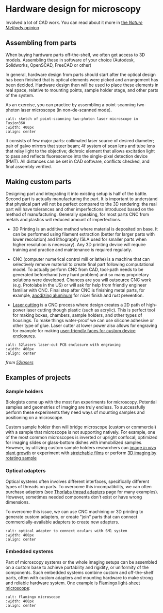 # Hardware design for microscopy

Involved a lot of CAD work. You can read about it more in [the *Nature Methods* opinion](https://www.nature.com/articles/s41592-022-01484-5)

## Assembling from parts

When buying hardware parts off-the-shelf, we often get access to 3D models. Assembling these in software of your choice (Autodesk, Solidworks, OpenSCAD, FreeCAD or other)

In general, hardware design from parts should start after the optical design has been finished that is optical elements were picked and arrangement has been decided. Hardware design then will be used to place these elements in real space, relative to mounting points, sample holder stage, and other parts of the system.

As an exercise, you can practice by assembling a point-scanning two-photon laser microscope (in non-de-scanned mode).

```{image} ../../static/2p-laser-scanning-microscope.png
:alt: sketch of point-scanning two-photon laser microscope in Fusion360
:width: 400px
:align: center
```

It consists of few major parts: collimated laser source of desired diameter; pair of galvo mirrors that steer beam; 4f system of scan lens and tube lens that relay light to the objective; dichroic element that allows excitation light to pass and reflects fluorescence into the single-pixel detection device (PMT). All distances can be set in CAD software, conflicts checked, and final assembly verified.

## Making custom parts

Designing part and integrating it into existing setup is half of the battle. Second part is actually manufacturing the part. It is important to understand that physical part will not be perfect compared to the 3D rendering: the real part will have tolerances and other imperfections introduced based on the method of manufacturing. Generally speaking, for most parts CNC from metals and plastics will reduced amount of imperfections.

- 3D Printing is an additive method where material is deposited on base. It can be performed using filament extraction (better for larger parts with lower resolution) and lithography (SLA used for smaller parts when higher resolution is necessary). Any 3D printing device will require training and practice and maintenance is required regularly.

- CNC (computer numerical control mill or lathe) is a machine that can selectively remove material to create final part following computational model. To actually perform CNC from CAD, tool-path needs to be generated beforehand (very hard problem) and so many proprietary solutions were developed. Chances are you will outsource CNC work (e.g. Protolabs in the US) or will ask for help from friendly engineer familiar with CNC. Final step after CNC is finishing metal parts, for example, [anodizing aluminum](https://www.thorlabs.com/newgrouppage9.cfm?objectgroup_id=14891) for nicer finish and rust prevention.


- [Laser cutting](https://sendcutsend.com/materials/acrylic/) is a CNC process where design creates a 2D path of high-power laser cutting though plastic (such as acrylic). This is perfect tool for making boxes, chambers, sample holders, and other types of housings. To make things water-proof we can use silicone adhesive or other type of glue. Laser cutter at lower power also allows for engraving for example for making [user-friendly faces for custom device enclosures](https://www.ponoko.com/blog/design-ideas/mounting-and-protecting-custom-pcbs-with-laser-cut-faceplates-panels-and-enclosures/).

```{image} ../../static/52-lasers-024912-enclosure.webp
:alt: 52lasers laser-cut PCB enclosure with engraving
:width: 400px
:align: center
```

*from [52lasers](https://52lasers.com/2018/02/28/130-pcb-enclosure/#jp-carousel-3023)*

## Examples of projects

### Sample holders

Biologists come up with the most fun experiments for microscopy. Potential samples and geometries of imaging are truly endless. To successfully perform these experiments they need ways of mounting samples and positioning on a microscope.

Custom sample holder then will bridge microscope (custom or commercial) with a sample that microscope is not supporting natively. For example, one of the most common microscopes is inverted or upright confocal, optimized for imaging slides or glass-bottom dishes with immobilized samples. However, by utilizing custom sample holders researchers can [image *in vivo* plant growth](https://elifesciences.org/articles/26792) or experiment with [stretchable films](https://pubs.rsc.org/en/content/articlelanding/2012/an/c2an36001b) or perform [3D imaging by rotating sample](https://onlinelibrary.wiley.com/doi/full/10.1111/jmi.12263)

### Optical adapters

Optical systems often involves different interfaces, specifically different types of threads on parts. To overcome this incompatibility, we can often purchase adapters (see [Thorlabs thread adapters](https://www.thorlabs.com/navigation.cfm?guide_id=2327) page for many examples). However, sometimes needed components don't exist or have wrong dimensions.

To overcome this issue, we can use CNC machining or 3D printing to generate custom adapters, or create "join" parts that can connect commercially-available adapters to create new adapters.

```{image} ../../static/optical-adapter.png
:alt: optical adapter to connect oculars with SM1 system
:width: 400px
:align: center
```

### Embedded systems

Part of microscopy systems or the whole imaging setups can be assembled on a custom base to achieve portability and rigidity, or uniformity of the components. Such embedded systems combine custom and off-the-shelf parts, often with custom adapters and mounting hardware to make strong and reliable hardware system. One example is [Flamingo light-sheet microscope](https://huiskenlab.com/flamingo/):

```{image} ../../static/flamingo.png
:alt: flamingo microscope
:width: 400px
:align: center
```
